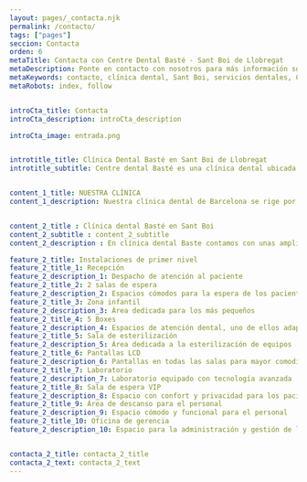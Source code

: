 ```yaml
---
layout: pages/_contacta.njk
permalink: /contacto/
tags: ["pages"]
seccion: Contacta
orden: 6
metaTitle: Contacta con Centre Dental Basté - Sant Boi de Llobregat
metaDescription: Ponte en contacto con nosotros para más información sobre nuestros servicios dentales en Sant Boi de Llobregat.
metaKeywords: contacto, clínica dental, Sant Boi, servicios dentales, Centre Dental Basté
metaRobots: index, follow


introCta_title: Contacta
introCta_description: introCta_description

introCta_image: entrada.png


introtitle_title: Clínica Dental Basté en Sant Boi de Llobregat
introtitle_subtitle: Centre dental Basté es una clínica dental ubicada en Sant Boi de Llobregat (Barcelona) con más de 21 años de experiencia que ofrece las últimas técnicas en tratamientos dentales en todas las especialidades.


content_1_title: NUESTRA CLÍNICA
content_1_description: Nuestra clínica dental de Barcelona se rige por una rigurosa cultura de gestión de calidad, orientada a ofrecer la mejor atención y satisfacción al paciente con la máxima seguridad. La misión de nuestra clínica dental de Barcelona es garantizar el mejor tratamiento odontológico y ético, consiguiendo el mejor servicio asistencial y trato humano, todo ello para dar respuesta a las nuevas necesidades de la persona de hoy en día.


content_2_title : Clínica dental Basté en Sant Boi
content_2_subtitle : content_2_subtitle
content_2_description : En clínica dental Baste contamos con unas amplias y modernas instalaciones dotadas de las últimas tecnologías para ofrecer tratamientos ultramodernos y hacer que su visita sea lo más reconfortante y placentera posible. En nuestra clínica dental de Sant Boi de Llobregat contamos con pantallas de plasma con imágenes relajantes y música, todo pensado para poder disminuir la ansiedad del paciente.

feature_2_title: Instalaciones de primer nivel
feature_2_title_1: Recepción
feature_2_description_1: Despacho de atención al paciente
feature_2_title_2: 2 salas de espera
feature_2_description_2: Espacios cómodos para la espera de los pacientes
feature_2_title_3: Zona infantil
feature_2_description_3: Área dedicada para los más pequeños
feature_2_title_4: 5 Boxes
feature_2_description_4: Espacios de atención dental, uno de ellos adaptado para minusválidos
feature_2_title_5: Sala de esterilización
feature_2_description_5: Área dedicada a la esterilización de equipos
feature_2_title_6: Pantallas LCD
feature_2_description_6: Pantallas en todas las salas para mayor comodidad
feature_2_title_7: Laboratorio
feature_2_description_7: Laboratorio equipado con tecnología avanzada
feature_2_title_8: Sala de espera VIP
feature_2_description_8: Espacio con confort y privacidad para los pacientes VIP
feature_2_title_9: Área de descanso para el personal
feature_2_description_9: Espacio cómodo y funcional para el personal
feature_2_title_10: Oficina de gerencia
feature_2_description_10: Espacio para la administración y gestión de la clínica


contacta_2_title: contacta_2_title
contacta_2_text: contacta_2_text
---
```

